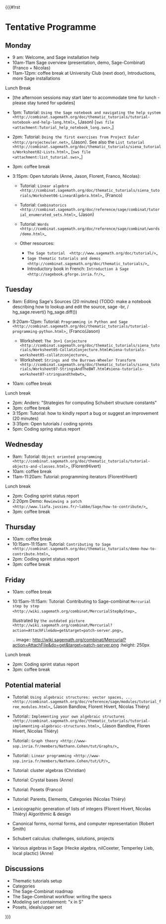 {{{#!rst

Tentative Programme
===================


Monday
------

* 9 am: Welcome, and Sage installation help
* 10am-11am Sage overview (presentation, demo, Sage-Combinat) (Franco + Nicolas)
* 11am-12pm: coffee break at University Club (next door),
  Introductions, more Sage installations

Lunch Break

* [the afternoon sessions may start later to accommodate time for lunch - please stay tuned for updates]
* 1pm: Tutorial: `Using the Sage notebook and navigating the help system
  <http://combinat.sagemath.org/doc/thematic_tutorials/tutorial-notebook-and-help-long.html>`_ (Jason) [`sws file <attachment:Tutorial_help_notebook_long.sws>`_]
* 2pm: Tutorial:  `Doing the first exercises from Project Euler <http://projecteuler.net>`_ (Jason).
  See also the `List tutorial <http://combinat.sagemath.org/doc/thematic_tutorials/siena_tutorials/Worksheet02-Lists.html>`_ [`sws file <attachment:list_tutorial.sws>`_]
* 3pm: coffee break
* 3:15pm: Open tutorials (Anne, Jason, Florent, Franco, Nicolas):

  * Tutorial: `Linear algebra <http://combinat.sagemath.org/doc/thematic_tutorials/siena_tutorials/Worksheet06-LinearAlgebra.html>`_ (Franco)
  * Tutorial: `Combinatorics <http://combinat.sagemath.org/doc/reference/sage/combinat/tutorial_enumerated_sets.html>`_ (Jason)
  * Tutorial: `Words <http://combinat.sagemath.org/doc/reference/sage/combinat/words/demo.html>`_
  * Other resources:

    * `The Sage tutorial  <http://www.sagemath.org/doc/tutorial/>`_
    * `Sage thematic tutorials and demos <http://combinat.sagemath.org/doc/thematic_tutorials/>`_
    * Introductory book in French: `Introduction à Sage <http://sagebook.gforge.inria.fr/>`_

Tuesday
-------

* 9am: Editing Sage's Sources (20 minutes)
  (TODO: make a notebook describing how to lookup and edit the source, sage -br, / hg_sage.revert() hg_sage.diff())
* 9:20am-12pm: Tutorial: `Programming in Python and Sage <http://combinat.sagemath.org/doc/thematic_tutorials/tutorial-programming-python.html>`_ (Franco/Jason)

  * Worksheet: `The 3n+1 Conjecture <http://combinat.sagemath.org/doc/thematic_tutorials/siena_tutorials/Worksheet05-CollatzConjecture.html#siena-tutorials-worksheet05-collatzconjecture>`_
  * Worksheet: `Strings and the Burrows-Wheeler Transform <http://combinat.sagemath.org/doc/thematic_tutorials/siena_tutorials/Worksheet07-StringsAndTheBWT.html#siena-tutorials-worksheet07-stringsandthebwt>`_

* 10am: coffee break

Lunch break

* 2pm: Anders: "Strategies for computing Schubert structure constants"
* 3pm: coffee break
* 3:15pm: Tutorial: how to kindly report a bug or suggest an improvement (20 minutes)
* 3:35pm: Open tutorials / coding sprints
* 5pm: Coding spring status report


Wednesday
---------

* 9am: Tutorial: `Object oriented programming <http://combinat.sagemath.org/doc/thematic_tutorials/tutorial-objects-and-classes.html>`_ (FlorentHivert)
* 10am: coffee break
* 11am-11:20am: Tutorial: programming iterators (FlorentHivert)

Lunch break

* 2pm: Coding sprint status report
* 2:20pm Demo: `Rewiewing a patch <http://www.liafa.jussieu.fr/~labbe/Sage/how-to-contribute/>`_
* 3pm: coffee break

Thursday
--------

* 10am: coffee break
* 10:15am-11:15am: Tutorial: `Contributing to Sage <http://combinat.sagemath.org/doc/thematic_tutorials/demo-how-to-contribute.html>`_
* 2pm: Coding sprint status report
* 3pm: coffee break

Friday
------

* 10am: coffee break
* 10:15am-11:15am: Tutorial: Contributing to Sage-combinat `Mercurial step by step <http://wiki.sagemath.org/combinat/MercurialStepByStep>`_

  Illustrated by `the outdated picture <http://wiki.sagemath.org/combinat/Mercurial?action=AttachFile&do=get&target=patch-server.png>`_

  .. image:: http://wiki.sagemath.org/combinat/Mercurial?action=AttachFile&do=get&target=patch-server.png
     :height: 250px

Lunch break

* 2pm: Coding sprint status report
* 3pm: coffee break

Potential material
------------------

* Tutorial: `Using algebraic structures: vector spaces, ... <http://combinat.sagemath.org/doc/reference/sage/modules/tutorial_free_modules.html>`_ (Jason Bandlow, Florent Hivert, Nicolas Thiéry)

* Tutorial:: `Implementing your own algebraic structures <http://combinat.sagemath.org/doc/thematic_tutorials/tutorial-implementing-algebraic-structures.html>`_ (Jason Bandlow, Floren Hivert, Nicolas Thiéry)

* Tutorial:: `Graph theory
  <http://www-sop.inria.fr/members/Nathann.Cohen/tut/Graphs/>`_

* Tutorial:: `Linear programming <http://www-sop.inria.fr/members/Nathann.Cohen/tut/LP/>`_

* Tutorial: cluster algebras (Christian)

* Tutorial: Crystal bases (Anne)

* Tutorial: Posets (Franco)

* Tutorial: Parents, Elements, Categories (Nicolas Thiéry)

* Lexicographic generation of lists of integers (Florent Hivert, Nicolas Thiéry)
  Algorithmic & design

* Canonical forms, normal forms, and computer representation (Robert Smith)

* Schubert calculus: challenges, solutions, projects

* Various algebras in Sage (Hecke algebra, nilCoxeter, Temperley Lieb, local plactic) (Anne)

Discussions
-----------

* Thematic tutorials setup
* Categories
* The Sage-Combinat roadmap
* The Sage-Combinat workflow: writing the specs
* Modeling set containment: "x in S"
* Posets, ideals/upper set

}}}
